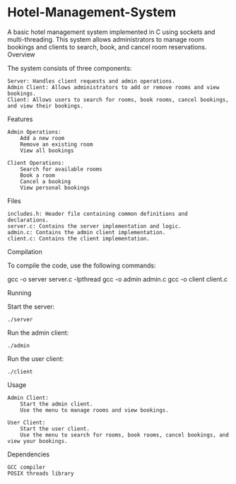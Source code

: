 # Hotel-Management-System

A basic hotel management system implemented in C using sockets and multi-threading. This system allows administrators to manage room bookings and clients to search, book, and cancel room reservations.
Overview

The system consists of three components:

    Server: Handles client requests and admin operations.
    Admin Client: Allows administrators to add or remove rooms and view bookings.
    Client: Allows users to search for rooms, book rooms, cancel bookings, and view their bookings.

Features

    Admin Operations:
        Add a new room
        Remove an existing room
        View all bookings

    Client Operations:
        Search for available rooms
        Book a room
        Cancel a booking
        View personal bookings

Files

    includes.h: Header file containing common definitions and declarations.
    server.c: Contains the server implementation and logic.
    admin.c: Contains the admin client implementation.
    client.c: Contains the client implementation.

Compilation

To compile the code, use the following commands:

gcc -o server server.c -lpthread
gcc -o admin admin.c
gcc -o client client.c

Running

Start the server:

    ./server
    

Run the admin client:

    ./admin
    

Run the user client:

    ./client
    

Usage

    Admin Client:
        Start the admin client.
        Use the menu to manage rooms and view bookings.

    User Client:
        Start the user client.
        Use the menu to search for rooms, book rooms, cancel bookings, and view your bookings.

Dependencies

    GCC compiler
    POSIX threads library
